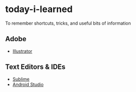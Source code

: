 # today-i-learned
To remember shortcuts, tricks, and useful bits of information

## Adobe
  - [Illustrator](https://github.com/simonc312/today-i-learned/tree/master/Adobe/Illustrator)

## Text Editors & IDEs
  - [Sublime](https://github.com/simonc312/today-i-learned/tree/master/Sublime)
  - [Android Studio](https://github.com/simonc312/today-i-learned/tree/master/)
